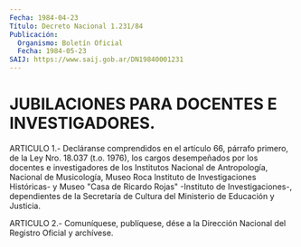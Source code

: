 ```yaml
---
Fecha: 1984-04-23
Título: Decreto Nacional 1.231/84
Publicación:
  Organismo: Boletín Oficial
  Fecha: 1984-05-23
SAIJ: https://www.saij.gob.ar/DN19840001231
---
```

# JUBILACIONES PARA DOCENTES E INVESTIGADORES.

<a id="1"></a>
ARTICULO  1.-  Decláranse  comprendidos  en el artículo 66, párrafo primero, de la Ley Nro. 18.037 (t.o. 1976), los cargos desempeñados por los docentes e investigadores  de  los  Institutos Nacional  de  Antropología,  Nacional  de  Musicología, Museo Roca Instituto de Investigaciones Históricas- y Museo  "Casa  de Ricardo Rojas"    -Instituto    de  Investigaciones-,  dependientes  de  la Secretaría  de Cultura del  Ministerio  de  Educación  y  Justicia.

<a id="2"></a>
ARTICULO  2.- Comuníquese, publíquese, dése a la Dirección Nacional del Registro Oficial y archívese.